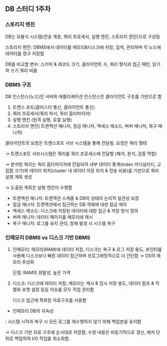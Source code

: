 ## DB 스터디 1주차

### 스토리지 엔진

DB는 모듈식 시스템(전송 계층, 쿼리 프로세서, 실행 엔진, 스토리지 엔진)으로 구성됨

스토리지 엔진: DBMS에서 데이터를 메모리&디스크에 저장, 검색, 관리하며 각 노드에 데이터를 영구 저장함 

DB를 비교할 변수: 스키마 & 레코드 크기, 클라이언트 수, 쿼리 형식과 접근 패턴, 읽기와 쓰기 쿼리 비율 

### DBMS 구조

DB 인스턴스(노드)인 서버와 애플리케이션 인스턴스인 클라이언트 구조를 기반으로 함

1. 트랜스 포트(클러스터 통신, 클라이언트 통신)
2. 쿼리 프로세서(쿼리 파서, 쿼리 옵티마이저)
3. 실행 엔진 (원격 실행, 로컬 실행)
4. 스토리지 엔진( 트랜잭션 매니저, 잠금 매니저, 액세스 메소드, 버퍼 매니저, 복구 매니저)

클라이언트의 요청은 트랜스포트 서브 시스템을 통해 전달됨. 요청은 쿼리 형태

→ 트랜스포트 서브시스템은 쿼리를 쿼리 프로세스에 전달함 (해석, 분석, 검증 역할)

→ 분석된 쿼리는 쿼리 옵티마이저에 전달되어 내부 데이터 통계(index 카디널리티, 교집합 크기)와 데이터 위치(cluster 내 데이터 저장 위치 & 전송 비용)를 기반으로 쿼리 실행 계획 생성

→ 도출된 계획은 실행 엔진이 수행함

- 트랜잭션 매니저: 트랜잭션 스케줄 & DB의 상태의 논리적 일관성 보장
- 잠금 매너저: 트랜잭션에서 접근하는 DB 객체에 대한 잠금 제어
- 엑세스 메소드: 디스크에 저장된 데이터에 대한 접근 & 저장 방식 정의
- 버퍼 매니저: 데이터 페이지를 메모리에 캐시
- 복구 매니저: 로그를 유지 관리, 장애 발생 시 시스템 복구

### 인메모리 DBMS vs 디스크 기반 DBMS

1. 인메모리: 메모리(RAM)에 데이터 저장, 디스크는 복구 & 로그 저장 용도, 포인터를 사용해 디스크보다 빠른 데이터 접근하며 프로그래밍적으로 더 간단함 → OS의 메모리 추상화
    
    단점: RAM의 휘발성, 높은 가격
    
2. 디스크: 디스크에 데이터 저장, 메모리는 캐시 & 임시 저장 용도, 데이터 참조 & 직렬화 포맷 설정 등등 이슈를 모두 직접 관리함
    
    디스크 접근에 특화된 자료구조를 사용함
    
- 인메모리 DB의 지속성

: 시스템 시작과 복구 시 모든 로그를 재수행하지 않기 위해 백업본을 유지함 

→ 디스크 기반 자료 구조에 순서대로 저장함, 수정 내용은 비동기적으로 갱신, 배치 단위로 백업하여 I/O 작업을 최소화함.